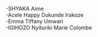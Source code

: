 -SHYAKA Aime  <br />
-Acele Happy Dukunde Irakoze  <br />
-Emma Tiffany Umwari  <br />
-IGIHOZO Nyituriki Marie Colombe
